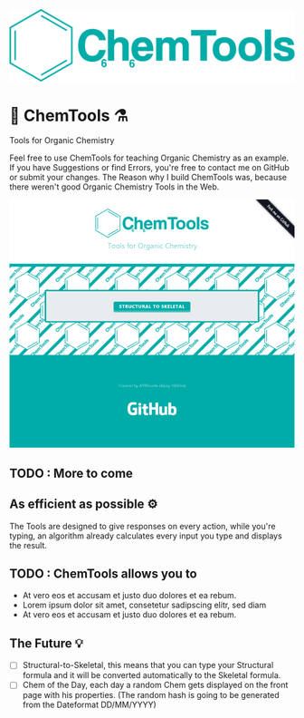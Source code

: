 ![ChemTools Logo](img/ChemTools-logo.png)

# 🔬 ChemTools ⚗️

Tools for Organic Chemistry

Feel free to use ChemTools for teaching Organic Chemistry as an example.
If you have Suggestions or find Errors, you're free to contact me on GitHub or submit your changes.
The Reason why I build ChemTools was, because there weren't good Organic Chemistry Tools in the Web.

![ChemTools Logo](Images/ChemTools-v1-Image.png)

## TODO : More to come

## As efficient as possible ⚙

The Tools are designed to give responses on every action,
while you're typing, an algorithm already calculates every input you type and displays the result.

## TODO : ChemTools allows you to

- At vero eos et accusam et justo duo dolores et ea rebum.
- Lorem ipsum dolor sit amet, consetetur sadipscing elitr, sed diam
- At vero eos et accusam et justo duo dolores et ea rebum.

## The Future 💡

- [ ] Structural-to-Skeletal, this means that you can type your Structural formula and it will be converted automatically to the Skeletal formula.
- [ ] Chem of the Day, each day a random Chem gets displayed on the front page with his properties. (The random hash is going to be generated from the Dateformat DD/MM/YYYY)

